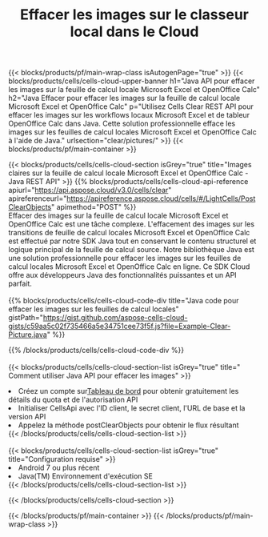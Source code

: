 ﻿---
title:  Effacer les images sur le classeur local dans le Cloud
description: API Cloud et SDK pour effacer les images sur Microsoft Excel et OpenOffice Calc. Effacez les images sur les feuilles de calcul locales par le Cells Cloud API. Le SDK prend en charge les types de langages de développement. Ils incluent Android, C#, Go, Java, NodeJS, Perl, PHP, Python, Ruby et Swift.
url: /fr/java/clear/pictures/
---
{{< blocks/products/pf/main-wrap-class isAutogenPage="true" >}}
{{< blocks/products/cells/cells-cloud-upper-banner h1="Java API pour effacer les images sur la feuille de calcul locale Microsoft Excel et OpenOffice Calc" h2="Java Effacer pour effacer les images sur la feuille de calcul locale Microsoft Excel et OpenOffice Calc" p="Utilisez Cells Clear REST API pour effacer les images sur les workflows locaux Microsoft Excel et de tableur OpenOffice Calc dans Java. Cette solution professionnelle efface les images sur les feuilles de calcul locales Microsoft Excel et OpenOffice Calc à l\'aide de Java." urlsection="clear/pictures/" >}}
{{< blocks/products/pf/main-container >}}

{{< blocks/products/cells/cells-cloud-section isGrey="true" title="Images claires sur la feuille de calcul locale Microsoft Excel et OpenOffice Calc - Java REST API" >}}
{{% blocks/products/cells/cells-cloud-api-reference apiurl="https://api.aspose.cloud/v3.0/cells/clear" apireferenceurl="https://apireference.aspose.cloud/cells/#/LightCells/PostClearObjects" apimethod="POST" %}}
<br/>
Effacer des images sur la feuille de calcul locale Microsoft Excel et OpenOffice Calc est une tâche complexe. L'effacement des images sur les transitions de feuille de calcul locales Microsoft Excel et OpenOffice Calc est effectué par notre SDK Java tout en conservant le contenu structurel et logique principal de la feuille de calcul source. Notre bibliothèque Java est une solution professionnelle pour effacer les images sur les feuilles de calcul locales Microsoft Excel et OpenOffice Calc en ligne. Ce SDK Cloud offre aux développeurs Java des fonctionnalités puissantes et un API parfait.
<br/>
<br/>
{{% blocks/products/cells/cells-cloud-code-div title="Java code pour effacer les images sur les feuilles de calcul locales" gistPath="https://gist.github.com/aspose-cells-cloud-gists/c59aa5c02f735466a5e34751cee73f5f.js?file=Example-Clear-Picture.java" %}}
  
{{% /blocks/products/cells/cells-cloud-code-div %}}
<br/>
<br/>
{{< blocks/products/cells/cells-cloud-section-list isGrey="true" title=" Comment utiliser Java API pour effacer les images" >}}
<li> Créez un compte sur<a href="https://dashboard.aspose.cloud/">Tableau de bord</a> pour obtenir gratuitement les détails du quota et de l'autorisation API</li>
<li>Initialiser CellsApi avec l'ID client, le secret client, l'URL de base et la version API</li>
<li>Appelez la méthode postClearObjects pour obtenir le flux résultant</li>
{{< /blocks/products/cells/cells-cloud-section-list >}}
<br/>
<br/>
{{< blocks/products/cells/cells-cloud-section-list isGrey="true" title="Configuration requise" >}}
<li>Android 7 ou plus récent</li>
<li>Java(TM) Environnement d'exécution SE</li>
{{< /blocks/products/cells/cells-cloud-section-list >}}

{{< /blocks/products/cells/cells-cloud-section >}}

{{< /blocks/products/pf/main-container >}}
{{< /blocks/products/pf/main-wrap-class >}}
